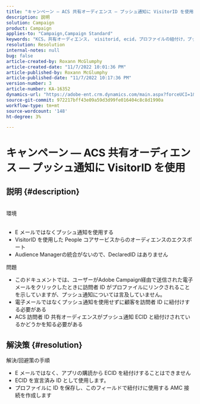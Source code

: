 ```yaml
---
title: "キャンペーン — ACS 共有オーディエンス — プッシュ通知に VisitorID を使用"
description: 説明
solution: Campaign
product: Campaign
applies-to: "Campaign,Campaign Standard"
keywords: "KCS，共有オーディエンス， visitorid, ecid，プロファイルの紐付け，プッシュ通知"
resolution: Resolution
internal-notes: null
bug: false
article-created-by: Roxann McGlumphy
article-created-date: "11/7/2022 10:01:36 PM"
article-published-by: Roxann McGlumphy
article-published-date: "11/7/2022 10:17:36 PM"
version-number: 3
article-number: KA-16352
dynamics-url: "https://adobe-ent.crm.dynamics.com/main.aspx?forceUCI=1&pagetype=entityrecord&etn=knowledgearticle&id=e453fbbe-e75e-ed11-9561-6045bd006704"
source-git-commit: 972217bff43e09a59d3d99fe016404c8c8d1990a
workflow-type: tm+mt
source-wordcount: '148'
ht-degree: 3%

---
```


# キャンペーン — ACS 共有オーディエンス — プッシュ通知に VisitorID を使用

## 説明 {#description}

<br>環境<br><br>
- E メールではなくプッシュ通知を使用する
- VisitorID を使用した People コアサービスからのオーディエンスのエクスポート
- Audience Managerの統合がないので、DeclaredID はありません

問題
- このドキュメントでは、ユーザーがAdobe Campaign経由で送信された電子メールをクリックしたときに訪問者 ID がプロファイルにリンクされることを示していますが、プッシュ通知については言及していません。
- 電子メールではなくプッシュ通知を使用せずに顧客を訪問者 ID に紐付けする必要がある
- ACS 訪問者 ID 共有オーディエンスがプッシュ通知 ECID と紐付けされているかどうかを知る必要がある







## 解決策 {#resolution}


解決/回避策の手順

- E メールではなく、アプリの購読から ECID を紐付けすることはできません
- ECID を宣言済み ID として使用します。
- プロファイルに ID を保存し、このフィールドで紐付けに使用する AMC 接続を作成します



